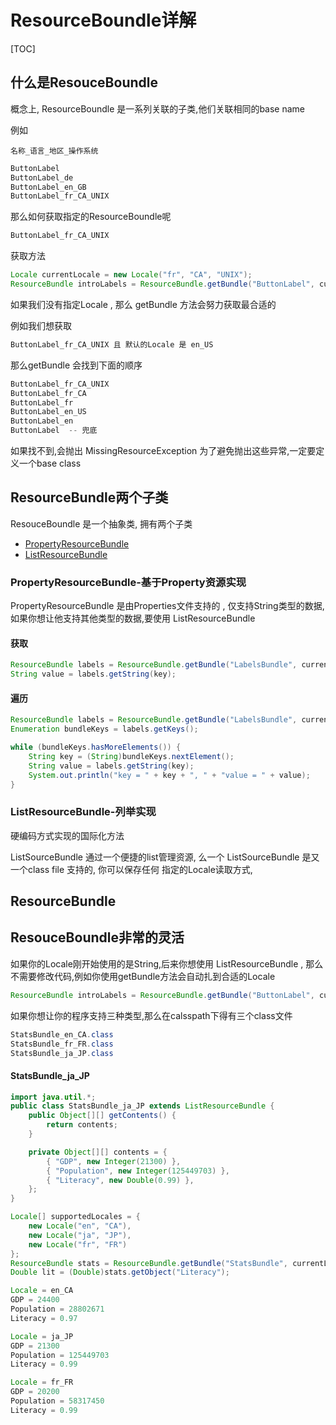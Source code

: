# ResourceBoundle详解

[TOC]

## 什么是ResouceBoundle

概念上, ResourceBoundle 是一系列关联的子类,他们关联相同的base name

例如

`名称_语言_地区_操作系统`

```java
ButtonLabel
ButtonLabel_de
ButtonLabel_en_GB
ButtonLabel_fr_CA_UNIX
```

那么如何获取指定的ResourceBoundle呢

```java
ButtonLabel_fr_CA_UNIX
```

获取方法

```java
Locale currentLocale = new Locale("fr", "CA", "UNIX");
ResourceBundle introLabels = ResourceBundle.getBundle("ButtonLabel", currentLocale);
```

如果我们没有指定Locale , 那么 getBundle 方法会努力获取最合适的

例如我们想获取

```java
ButtonLabel_fr_CA_UNIX 且 默认的Locale 是 en_US
```

那么getBundle 会找到下面的顺序

```java
ButtonLabel_fr_CA_UNIX
ButtonLabel_fr_CA
ButtonLabel_fr
ButtonLabel_en_US
ButtonLabel_en
ButtonLabel  -- 兜底
```

如果找不到,会抛出 MissingResourceException 为了避免抛出这些异常,一定要定义一个base class

## ResourceBundle两个子类

ResouceBoundle 是一个抽象类, 拥有两个子类

- [PropertyResourceBundle](#PropertyResourceBundle) 
- [ListResourceBundle](#ListResourceBundle)

### PropertyResourceBundle-基于Property资源实现

PropertyResourceBundle 是由Properties文件支持的 , 仅支持String类型的数据, 如果你想让他支持其他类型的数据,要使用 ListResourceBundle 

#### 获取

```java
ResourceBundle labels = ResourceBundle.getBundle("LabelsBundle", currentLocale);
String value = labels.getString(key);
```

#### 遍历

```java
ResourceBundle labels = ResourceBundle.getBundle("LabelsBundle", currentLocale);
Enumeration bundleKeys = labels.getKeys();

while (bundleKeys.hasMoreElements()) {
    String key = (String)bundleKeys.nextElement();
    String value = labels.getString(key);
    System.out.println("key = " + key + ", " + "value = " + value);
}
```

### ListResourceBundle-列举实现

硬编码方式实现的国际化方法

ListSourceBundle 通过一个便捷的list管理资源, 么一个 ListSourceBundle 是又一个class file 支持的, 你可以保存任何 指定的Locale读取方式,

## ResourceBundle



### 

#### 





## ResouceBoundle非常的灵活

如果你的Locale刚开始使用的是String,后来你想使用 ListResourceBundle , 那么不需要修改代码,例如你使用getBundle方法会自动扎到合适的Locale

```java
ResourceBundle introLabels = ResourceBundle.getBundle("ButtonLabel", currentLocale);
```

如果你想让你的程序支持三种类型,那么在calsspath下得有三个class文件

```java
StatsBundle_en_CA.class
StatsBundle_fr_FR.class
StatsBundle_ja_JP.class
```

#### StatsBundle_ja_JP

```java
import java.util.*;
public class StatsBundle_ja_JP extends ListResourceBundle {
    public Object[][] getContents() {
        return contents;
    }

    private Object[][] contents = {
        { "GDP", new Integer(21300) },
        { "Population", new Integer(125449703) },
        { "Literacy", new Double(0.99) },
    };
}

```

```java
Locale[] supportedLocales = {
    new Locale("en", "CA"),
    new Locale("ja", "JP"),
    new Locale("fr", "FR")
};
ResourceBundle stats = ResourceBundle.getBundle("StatsBundle", currentLocale);
Double lit = (Double)stats.getObject("Literacy");

```

```java
Locale = en_CA
GDP = 24400
Population = 28802671
Literacy = 0.97

Locale = ja_JP
GDP = 21300
Population = 125449703
Literacy = 0.99

Locale = fr_FR
GDP = 20200
Population = 58317450
Literacy = 0.99
```

